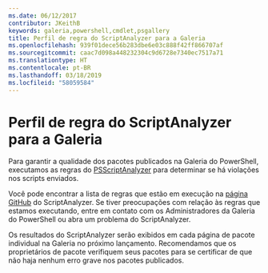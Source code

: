 ```yaml
---
ms.date: 06/12/2017
contributor: JKeithB
keywords: galeria,powershell,cmdlet,psgallery
title: Perfil de regra do ScriptAnalyzer para a Galeria
ms.openlocfilehash: 939f01dece56b283dbe6e03c888f42ff866707af
ms.sourcegitcommit: caac7d098a448232304c9d6728e7340ec7517a71
ms.translationtype: HT
ms.contentlocale: pt-BR
ms.lasthandoff: 03/18/2019
ms.locfileid: "58059584"
---
```

# <a name="scriptanalyzer-rule-profile-for-gallery"></a>Perfil de regra do ScriptAnalyzer para a Galeria

Para garantir a qualidade dos pacotes publicados na Galeria do PowerShell, executamos as regras do [PSScriptAnalyzer](https://github.com/PowerShell/PSScriptAnalyzer) para determinar se há violações nos scripts enviados.

Você pode encontrar a lista de regras que estão em execução na [página GitHub](https://github.com/PowerShell/PSScriptAnalyzer/blob/development/Engine/Settings/PSGallery.psd1) do ScriptAnalyzer.
Se tiver preocupações com relação às regras que estamos executando, entre em contato com os Administradores da Galeria do PowerShell ou abra um problema do ScriptAnalyzer.

Os resultados do ScriptAnalyzer serão exibidos em cada página de pacote individual na Galeria no próximo lançamento. Recomendamos que os proprietários de pacote verifiquem seus pacotes para se certificar de que não haja nenhum erro grave nos pacotes publicados.
